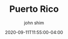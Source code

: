 ---
date: 2020-09-11T11:55:00-04:00
title: "Puerto Rico"
ab: "PR"
seo_title: "List of all current and former Puerto Rico Governor"
description: List of all current and former Puerto Rico Governor
author: john shim
url: /puerto-rico/
weight: 1
---